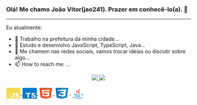 ### Olá! Me chamo João Vitor(jao241). Prazer em conhecê-lo(a). 👋
---
Eu atualmente: 
- 🔭 Trabalho na prefeitura da minha cidade...
- 🌱 Estudo e desenvolvo JavaScript, TypeScript, Java...
- 💬 Me chamem nas redes sociais, vamos trocar ideias ou discutir sobre algo...
- 📫 How to reach me: ...

<div align="center">
  <a href="https://github.com/jao241">
  <img height="150em" src="https://github-readme-stats.vercel.app/api?username=jao241&show_icons=true&theme=dracula&include_all_commits=true&count_private=true"/>
  <img height="150em" src="https://github-readme-stats.vercel.app/api/top-langs/?username=jao241&layout=compact&langs_count=7&theme=dracula"/>
</div>
 <div style="display: inline_block"><br>
  <img align="center" alt="jao-Js" height="30" width="40" src="https://raw.githubusercontent.com/devicons/devicon/master/icons/javascript/javascript-plain.svg">
  <img align="center" alt="jao-Ts" height="30" width="40" src="https://raw.githubusercontent.com/devicons/devicon/master/icons/typescript/typescript-plain.svg">
  <img align="center" alt="jao-HTML" height="30" width="40" src="https://raw.githubusercontent.com/devicons/devicon/master/icons/html5/html5-original.svg">
  <img align="center" alt="jao-CSS" height="30" width="40" src="https://raw.githubusercontent.com/devicons/devicon/master/icons/css3/css3-original.svg">
  <img align="center" alt="jao-Java" height="30" width="40" src="https://raw.githubusercontent.com/devicons/devicon/master/icons/java/java-original.svg">
</div>
